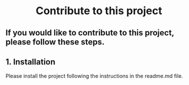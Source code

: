 <h1 align="center">
  Contribute to this project
</h1>

## If you would like to contribute to this project, please follow these steps.

## 1. Installation

Please install the project following the instructions in the readme.md file.
